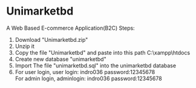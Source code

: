 # Unimarketbd
A Web Based E-commerce Application(B2C)
Steps:
1. Download "Unimarketbd.zip"
2. Unzip it
3. Copy the file "Unimarketbd" and paste into this path C:\xampp\htdocs
4. Create new database "unimarketbd"
5. Import The file "unimarketbd.sql" into the unimarketbd database
6.  For user login, 
      user login: indro036
      password:12345678   
    For admin login,
     adminlogin: indro036
      password:12345678
